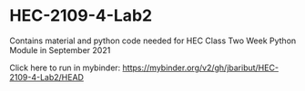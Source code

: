 # HEC-2109-4-Lab2

Contains material and python code needed for HEC Class Two Week Python Module in September 2021

Click here to run in mybinder:
https://mybinder.org/v2/gh/jbaribut/HEC-2109-4-Lab2/HEAD
